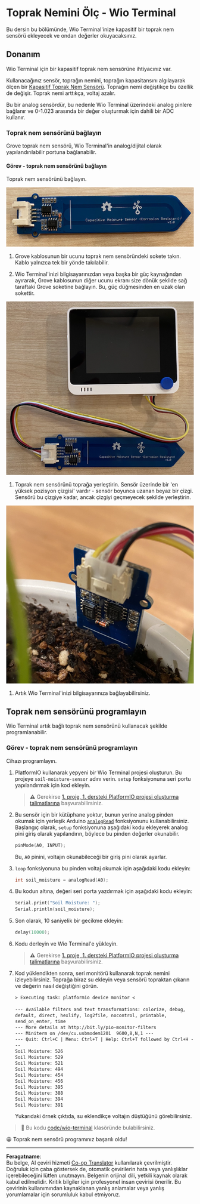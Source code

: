 <!--
CO_OP_TRANSLATOR_METADATA:
{
  "original_hash": "0d55caa8c23d73635b7559102cd17b8a",
  "translation_date": "2025-08-28T03:57:27+00:00",
  "source_file": "2-farm/lessons/2-detect-soil-moisture/wio-terminal-soil-moisture.md",
  "language_code": "tr"
}
-->
# Toprak Nemini Ölç - Wio Terminal

Bu dersin bu bölümünde, Wio Terminal'inize kapasitif bir toprak nem sensörü ekleyecek ve ondan değerler okuyacaksınız.

## Donanım

Wio Terminal için bir kapasitif toprak nem sensörüne ihtiyacınız var.

Kullanacağınız sensör, toprağın nemini, toprağın kapasitansını algılayarak ölçen bir [Kapasitif Toprak Nem Sensörü](https://www.seeedstudio.com/Grove-Capacitive-Moisture-Sensor-Corrosion-Resistant.html). Toprağın nemi değiştikçe bu özellik de değişir. Toprak nemi arttıkça, voltaj azalır.

Bu bir analog sensördür, bu nedenle Wio Terminal üzerindeki analog pinlere bağlanır ve 0-1.023 arasında bir değer oluşturmak için dahili bir ADC kullanır.

### Toprak nem sensörünü bağlayın

Grove toprak nem sensörü, Wio Terminal'in analog/dijital olarak yapılandırılabilir portuna bağlanabilir.

#### Görev - toprak nem sensörünü bağlayın

Toprak nem sensörünü bağlayın.

![Bir Grove toprak nem sensörü](../../../../../translated_images/grove-capacitive-soil-moisture-sensor.e7f0776cce30e78be5cc5a07839385fd6718857f31b5bf5ad3d0c73c83b2f0ef.tr.png)

1. Grove kablosunun bir ucunu toprak nem sensöründeki sokete takın. Kablo yalnızca tek bir yönde takılabilir.

1. Wio Terminal'inizi bilgisayarınızdan veya başka bir güç kaynağından ayırarak, Grove kablosunun diğer ucunu ekranı size dönük şekilde sağ taraftaki Grove soketine bağlayın. Bu, güç düğmesinden en uzak olan sokettir.

![Grove toprak nem sensörü sağ sokete bağlı](../../../../../translated_images/wio-soil-moisture-sensor.46919b61c3f6cb7497662251b29038ee0e57a4c8b9d071feb996c3b0d7f65aaf.tr.png)

1. Toprak nem sensörünü toprağa yerleştirin. Sensör üzerinde bir 'en yüksek pozisyon çizgisi' vardır - sensör boyunca uzanan beyaz bir çizgi. Sensörü bu çizgiye kadar, ancak çizgiyi geçmeyecek şekilde yerleştirin.

![Topraktaki Grove toprak nem sensörü](../../../../../translated_images/soil-moisture-sensor-in-soil.bfad91002bda5e960f8c51ee64b02ee59b32c8c717e3515a2c945f33e614e403.tr.png)

1. Artık Wio Terminal'inizi bilgisayarınıza bağlayabilirsiniz.

## Toprak nem sensörünü programlayın

Wio Terminal artık bağlı toprak nem sensörünü kullanacak şekilde programlanabilir.

### Görev - toprak nem sensörünü programlayın

Cihazı programlayın.

1. PlatformIO kullanarak yepyeni bir Wio Terminal projesi oluşturun. Bu projeye `soil-moisture-sensor` adını verin. `setup` fonksiyonuna seri portu yapılandırmak için kod ekleyin.

    > ⚠️ Gerekirse [1. proje, 1. dersteki PlatformIO projesi oluşturma talimatlarına](../../../1-getting-started/lessons/1-introduction-to-iot/wio-terminal.md#create-a-platformio-project) başvurabilirsiniz.

1. Bu sensör için bir kütüphane yoktur, bunun yerine analog pinden okumak için yerleşik Arduino [`analogRead`](https://www.arduino.cc/reference/en/language/functions/analog-io/analogread/) fonksiyonunu kullanabilirsiniz. Başlangıç olarak, `setup` fonksiyonuna aşağıdaki kodu ekleyerek analog pini giriş olarak yapılandırın, böylece bu pinden değerler okunabilir.

    ```cpp
    pinMode(A0, INPUT);
    ```

    Bu, `A0` pinini, voltajın okunabileceği bir giriş pini olarak ayarlar.

1. `loop` fonksiyonuna bu pinden voltaj okumak için aşağıdaki kodu ekleyin:

    ```cpp
    int soil_moisture = analogRead(A0);
    ```

1. Bu kodun altına, değeri seri porta yazdırmak için aşağıdaki kodu ekleyin:

    ```cpp
    Serial.print("Soil Moisture: ");
    Serial.println(soil_moisture);
    ```

1. Son olarak, 10 saniyelik bir gecikme ekleyin:

    ```cpp
    delay(10000);
    ```

1. Kodu derleyin ve Wio Terminal'e yükleyin.

    > ⚠️ Gerekirse [1. proje, 1. dersteki PlatformIO projesi oluşturma talimatlarına](../../../1-getting-started/lessons/1-introduction-to-iot/wio-terminal.md#write-the-hello-world-app) başvurabilirsiniz.

1. Kod yüklendikten sonra, seri monitörü kullanarak toprak nemini izleyebilirsiniz. Toprağa biraz su ekleyin veya sensörü topraktan çıkarın ve değerin nasıl değiştiğini görün.

    ```output
    > Executing task: platformio device monitor <
    
    --- Available filters and text transformations: colorize, debug, default, direct, hexlify, log2file, nocontrol, printable, send_on_enter, time
    --- More details at http://bit.ly/pio-monitor-filters
    --- Miniterm on /dev/cu.usbmodem1201  9600,8,N,1 ---
    --- Quit: Ctrl+C | Menu: Ctrl+T | Help: Ctrl+T followed by Ctrl+H ---
    Soil Moisture: 526
    Soil Moisture: 529
    Soil Moisture: 521
    Soil Moisture: 494
    Soil Moisture: 454
    Soil Moisture: 456
    Soil Moisture: 395
    Soil Moisture: 388
    Soil Moisture: 394
    Soil Moisture: 391
    ```

    Yukarıdaki örnek çıktıda, su eklendikçe voltajın düştüğünü görebilirsiniz.

> 💁 Bu kodu [code/wio-terminal](../../../../../2-farm/lessons/2-detect-soil-moisture/code/wio-terminal) klasöründe bulabilirsiniz.

😀 Toprak nem sensörü programınız başarılı oldu!

---

**Feragatname**:  
Bu belge, AI çeviri hizmeti [Co-op Translator](https://github.com/Azure/co-op-translator) kullanılarak çevrilmiştir. Doğruluk için çaba göstersek de, otomatik çevirilerin hata veya yanlışlıklar içerebileceğini lütfen unutmayın. Belgenin orijinal dili, yetkili kaynak olarak kabul edilmelidir. Kritik bilgiler için profesyonel insan çevirisi önerilir. Bu çevirinin kullanımından kaynaklanan yanlış anlamalar veya yanlış yorumlamalar için sorumluluk kabul etmiyoruz.